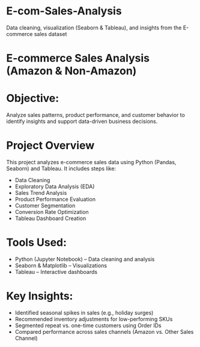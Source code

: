 # E-com-Sales-Analysis
Data cleaning, visualization (Seaborn & Tableau), and insights from the E-commerce sales dataset

# E-commerce Sales Analysis (Amazon & Non-Amazon)

# Objective:
Analyze sales patterns, product performance, and customer behavior to identify insights and support data-driven business decisions.

# Project Overview

This project analyzes e-commerce sales data using Python (Pandas, Seaborn) and Tableau. It includes steps like:

- Data Cleaning
- Exploratory Data Analysis (EDA)
- Sales Trend Analysis
- Product Performance Evaluation
- Customer Segmentation
- Conversion Rate Optimization
- Tableau Dashboard Creation

# Tools Used:
- Python (Jupyter Notebook) – Data cleaning and analysis
- Seaborn & Matplotlib – Visualizations
- Tableau – Interactive dashboards


# Key Insights:

- Identified seasonal spikes in sales (e.g., holiday surges)
- Recommended inventory adjustments for low-performing SKUs
- Segmented repeat vs. one-time customers using Order IDs
- Compared performance across sales channels (Amazon vs. Other Sales Channel)



   



